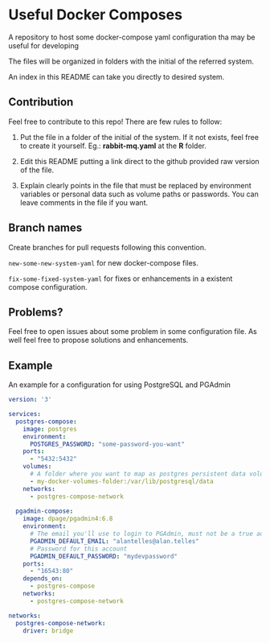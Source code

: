 # Useful Docker Composes

A repository to host some docker-compose yaml configuration tha may be useful for developing

The files will be organized in folders with the initial of the referred system.

An index in this README can take you directly to desired system.

## Contribution

Feel free to contribute to this repo! There are few rules to follow:

1. Put the file in a folder of the initial of the system. If it not exists, feel free to create it yourself. Eg.: **rabbit-mq.yaml** at the **R** folder.

2. Edit this README putting a link direct to the github provided raw version of the file.

3. Explain clearly points in the file that must be replaced by environment variables or personal data such as volume paths or passwords. You can leave comments in the file if you want.

## Branch names

Create branches for pull requests following this convention.

`new-some-new-system-yaml` for new docker-compose files.

`fix-some-fixed-system-yaml` for fixes or enhancements in a existent compose configuration.

## Problems?

Feel free to open issues about some problem in some configuration file. As well feel free to propose solutions and enhancements.

## Example

An example for a configuration for using PostgreSQL and PGAdmin

```yaml
version: '3'

services:
  postgres-compose:
    image: postgres
    environment:
      POSTGRES_PASSWORD: "some-password-you-want"
    ports:
      - "5432:5432"
    volumes:
      # A folder where you want to map as postgres persistent data volume
      - my-docker-volumes-folder:/var/lib/postgresql/data
    networks:
      - postgres-compose-network
      
  pgadmin-compose:
    image: dpage/pgadmin4:6.8
    environment:
      # The email you'll use to login to PGAdmin, must not be a true address
      PGADMIN_DEFAULT_EMAIL: "alantelles@alan.telles"
      # Password for this account
      PGADMIN_DEFAULT_PASSWORD: "mydevpassword"
    ports:
      - "16543:80"
    depends_on:
      - postgres-compose
    networks:
      - postgres-compose-network

networks: 
  postgres-compose-network:
    driver: bridge

```


